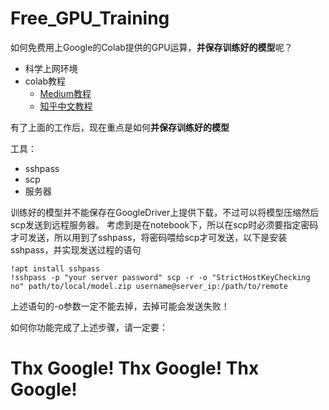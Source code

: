 # Free_GPU_Training

如何免费用上Google的Colab提供的GPU运算，**并保存训练好的模型**呢？

* 科学上网环境
* colab教程
  * [Medium教程](https://medium.com/deep-learning-turkey/google-colab-free-gpu-tutorial-e113627b9f5d)
  * [知乎中文教程](https://zhuanlan.zhihu.com/p/33344222)
 
有了上面的工作后，现在重点是如何**并保存训练好的模型**

工具：
* sshpass
* scp
* 服务器

训练好的模型并不能保存在GoogleDriver上提供下载，不过可以将模型压缩然后scp发送到远程服务器。
考虑到是在notebook下，所以在scp时必须要指定密码才可发送，所以用到了sshpass，将密码喂给scp才可发送，以下是安装sshpass，并实现发送过程的语句

```
!apt install sshpass
!sshpass -p "your server password" scp -r -o "StrictHostKeyChecking no" path/to/local/model.zip username@server_ip:/path/to/remote
```
上述语句的-o参数一定不能去掉，去掉可能会发送失败！

如何你功能完成了上述步骤，请一定要：
# Thx Google! Thx Google! Thx Google!
